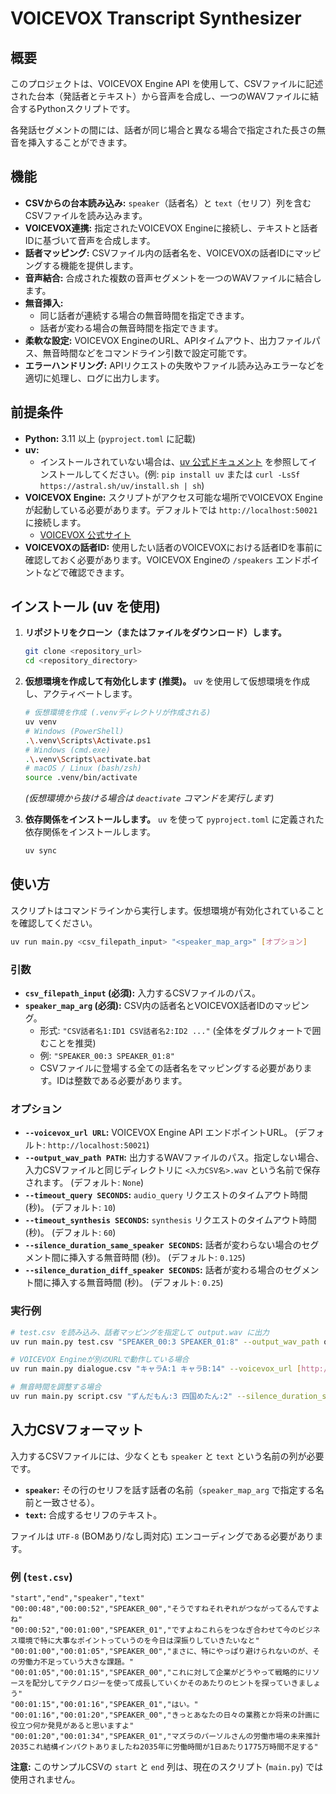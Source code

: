 # VOICEVOX Transcript Synthesizer

## 概要

このプロジェクトは、VOICEVOX Engine API を使用して、CSVファイルに記述された台本（発話者とテキスト）から音声を合成し、一つのWAVファイルに結合するPythonスクリプトです。

各発話セグメントの間には、話者が同じ場合と異なる場合で指定された長さの無音を挿入することができます。

## 機能

* **CSVからの台本読み込み:** `speaker`（話者名）と `text`（セリフ）列を含むCSVファイルを読み込みます。
* **VOICEVOX連携:** 指定されたVOICEVOX Engineに接続し、テキストと話者IDに基づいて音声を合成します。
* **話者マッピング:** CSVファイル内の話者名を、VOICEVOXの話者IDにマッピングする機能を提供します。
* **音声結合:** 合成された複数の音声セグメントを一つのWAVファイルに結合します。
* **無音挿入:**
    * 同じ話者が連続する場合の無音時間を指定できます。
    * 話者が変わる場合の無音時間を指定できます。
* **柔軟な設定:** VOICEVOX EngineのURL、APIタイムアウト、出力ファイルパス、無音時間などをコマンドライン引数で設定可能です。
* **エラーハンドリング:** APIリクエストの失敗やファイル読み込みエラーなどを適切に処理し、ログに出力します。

## 前提条件

* **Python:** 3.11 以上 (`pyproject.toml` に記載)
* **uv:** 
    * インストールされていない場合は、[uv 公式ドキュメント](https://astral.sh/docs/uv#installation) を参照してインストールしてください。(例: `pip install uv` または `curl -LsSf https://astral.sh/uv/install.sh | sh`)
* **VOICEVOX Engine:** スクリプトがアクセス可能な場所でVOICEVOX Engineが起動している必要があります。デフォルトでは `http://localhost:50021` に接続します。
    * [VOICEVOX 公式サイト](https://voicevox.hiroshiba.jp/)
* **VOICEVOXの話者ID:** 使用したい話者のVOICEVOXにおける話者IDを事前に確認しておく必要があります。VOICEVOX Engineの `/speakers` エンドポイントなどで確認できます。

## インストール (uv を使用)

1.  **リポジトリをクローン（またはファイルをダウンロード）します。**
    ```bash
    git clone <repository_url>
    cd <repository_directory>
    ```
2.  **仮想環境を作成して有効化します (推奨)。**
    `uv` を使用して仮想環境を作成し、アクティベートします。

    ```bash
    # 仮想環境を作成 (.venvディレクトリが作成される)
    uv venv
    # Windows (PowerShell)
    .\.venv\Scripts\Activate.ps1
    # Windows (cmd.exe)
    .\.venv\Scripts\activate.bat
    # macOS / Linux (bash/zsh)
    source .venv/bin/activate
    ```
    *(仮想環境から抜ける場合は `deactivate` コマンドを実行します)*

3.  **依存関係をインストールします。**
    `uv` を使って `pyproject.toml` に定義された依存関係をインストールします。

    ```bash
    uv sync
    ```


## 使い方

スクリプトはコマンドラインから実行します。仮想環境が有効化されていることを確認してください。

```bash
uv run main.py <csv_filepath_input> "<speaker_map_arg>" [オプション]
```

### 引数

* **`csv_filepath_input` (必須):**
    入力するCSVファイルのパス。
* **`speaker_map_arg` (必須):**
    CSV内の話者名とVOICEVOX話者IDのマッピング。
    * 形式: `"CSV話者名1:ID1 CSV話者名2:ID2 ..."` (全体をダブルクォートで囲むことを推奨)
    * 例: `"SPEAKER_00:3 SPEAKER_01:8"`
    * CSVファイルに登場する全ての話者名をマッピングする必要があります。IDは整数である必要があります。

### オプション

* **`--voicevox_url URL`:**
    VOICEVOX Engine API エンドポイントURL。
    (デフォルト: `http://localhost:50021`)
* **`--output_wav_path PATH`:**
    出力するWAVファイルのパス。指定しない場合、入力CSVファイルと同じディレクトリに `<入力CSV名>.wav` という名前で保存されます。
    (デフォルト: `None`)
* **`--timeout_query SECONDS`:**
    `audio_query` リクエストのタイムアウト時間 (秒)。
    (デフォルト: `10`)
* **`--timeout_synthesis SECONDS`:**
    `synthesis` リクエストのタイムアウト時間 (秒)。
    (デフォルト: `60`)
* **`--silence_duration_same_speaker SECONDS`:**
    話者が変わらない場合のセグメント間に挿入する無音時間 (秒)。
    (デフォルト: `0.125`)
* **`--silence_duration_diff_speaker SECONDS`:**
    話者が変わる場合のセグメント間に挿入する無音時間 (秒)。
    (デフォルト: `0.25`)

### 実行例

```bash
# test.csv を読み込み、話者マッピングを指定して output.wav に出力
uv run main.py test.csv "SPEAKER_00:3 SPEAKER_01:8" --output_wav_path output.wav

# VOICEVOX Engineが別のURLで動作している場合
uv run main.py dialogue.csv "キャラA:1 キャラB:14" --voicevox_url [http://192.168.1.100:50021](http://192.168.1.100:50021)

# 無音時間を調整する場合
uv run main.py script.csv "ずんだもん:3 四国めたん:2" --silence_duration_same_speaker 0.1 --silence_duration_diff_speaker 0.5
```

## 入力CSVフォーマット

入力するCSVファイルには、少なくとも `speaker` と `text` という名前の列が必要です。

* **`speaker`:** その行のセリフを話す話者の名前（`speaker_map_arg` で指定する名前と一致させる）。
* **`text`:** 合成するセリフのテキスト。

ファイルは `UTF-8` (BOMあり/なし両対応) エンコーディングである必要があります。

### 例 (`test.csv`)

```csv
"start","end","speaker","text"
"00:00:48","00:00:52","SPEAKER_00","そうですねそれぞれがつながってるんですよね"
"00:00:52","00:01:00","SPEAKER_01","ですよねこれらをつなぎ合わせて今のビジネス環境で特に大事なポイントっていうのを今日は深振りしていきたいなと"
"00:01:00","00:01:05","SPEAKER_00","まさに、特にやっぱり避けられないのが、その労働力不足っていう大きな課題。"
"00:01:05","00:01:15","SPEAKER_00","これに対して企業がどうやって戦略的にリソースを配分してテクノロジーを使って成長していくかそのあたりのヒントを探っていきましょう"
"00:01:15","00:01:16","SPEAKER_01","はい。"
"00:01:16","00:01:20","SPEAKER_00","きっとあなたの日々の業務とか将来の計画に役立つ何か発見があると思いますよ"
"00:01:20","00:01:34","SPEAKER_01","マズラのパーソルさんの労働市場の未来推計2035これ結構インパクトありましたね2035年に労働時間が1日あたり1775万時間不足する"
```

**注意:** このサンプルCSVの `start` と `end` 列は、現在のスクリプト (`main.py`) では使用されません。


